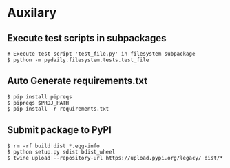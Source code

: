 # Auxilary


## Execute test scripts in subpackages
```
# Execute test script 'test_file.py' in filesystem subpackage
$ python -m pydaily.filesystem.tests.test_file
```

## Auto Generate requirements.txt
```
$ pip install pipreqs
$ pipreqs $PROJ_PATH
$ pip install -r requirements.txt
```

## Submit package to PyPI
```
$ rm -rf build dist *.egg-info
$ python setup.py sdist bdist_wheel
$ twine upload --repository-url https://upload.pypi.org/legacy/ dist/*
```
